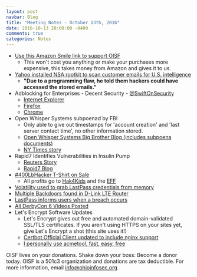 ```yaml
---
layout: post
navbar: Blog
title: "Meeting Notes - October 13th, 2016"
date: 2016-10-13 20:00:00 -0400
comments: true
categories: Notes
---
```


* [Use this Amazon Smile link to support OISF](https://smile.amazon.com/ch/26-1330537)
    * This won't cost you anything or make your purchases more expensive, this takes money from Amazon and gives it to us.
* [Yahoo installed NSA rootkit to scan customer emails for U.S. intelligence](http://www.reuters.com/article/us-yahoo-nsa-exclusive-idUSKCN1241YT)
    * **"Due to a programming flaw, he told them hackers could have accessed the stored emails."**
* Adblocking for Enterprises - Decent Security - [@SwiftOnSecurity](https://twitter.com/SwiftOnSecurity/)
    * [Internet Explorer](https://decentsecurity.com/enterprise/#/adblocking-for-internet-explorer-deployment/)
    * [Firefox](https://decentsecurity.com/enterprise/#/ublock-for-firefox-deployment/)
    * [Chrome](https://decentsecurity.com/enterprise/#/ublock-for-google-chrome-deployment/)
* Open Whisper Systems subpoenad by FBI
    * Only able to give out timestamps for 'account creation' and 'last server contact time', no other information stored.
    * [Open Whisper Systems Big Brother Blog (includes subpoena documents)](https://whispersystems.org/bigbrother/eastern-virginia-grand-jury/)
    * [NY Times story](http://www.nytimes.com/2016/10/05/technology/subpoenas-and-gag-orders-show-government-overreach-tech-companies-argue.html?_r=0)
* Rapid7 Identifies Vulnerabilities in Insulin Pump
    * [Reuters Story](http://www.reuters.com/article/us-johnson-johnson-cyber-insulin-pumps-e-idUSKCN12411L?utm_source=Twitter&utm_medium=Social)
    * [Rapid7 Blog](https://community.rapid7.com/community/infosec/blog/2016/10/04/r7-2016-07-multiple-vulnerabilities-in-animas-onetouch-ping-insulin-pump)
* [#400LbHacker T-Shirt on Sale](https://teespring.com/400lbhacker#pid=2&cid=2397&sid=front)
    * All profits go to [Hak4Kids](http://www.hak4kidz.com/) and the [EFF](https://www.eff.org/)
* [Volatility used to grab LastPass credentials from memory](https://twitter.com/KevTheHermit/status/781870316725399554)
* [Multiple Backdoors found in D-Link LTE Router](http://thehackernews.com/2016/09/hacking-d-link-wireless-router.html)
* [LastPass informs users when a breach occurs](https://twitter.com/SwiftOnSecurity/status/780837592119914496)
* [All DerbyCon 6 Videos Posted](https://www.youtube.com/playlist?list=PLNhlcxQZJSm9T78xh_QYYiqkTjIt4jYgm)
* Let's Encrypt Software Updates
    * Let's Encrypt gives out free and automated domain-validated SSL/TLS certificates. If you aren't using HTTPS on your sites yet, give Let's Encrypt a shot (this site uses it!)
    * [Certbot Official Client updated to include nginx support](https://community.letsencrypt.org/t/certbot-0-9-0-released/20677)
    * [I personally use acmetool, fast, easy, free](https://github.com/hlandau/acme)

OISF lives on your donations. Shake down your boss: Become a donor today. OISF
is a 501c3 organization and donations are tax deductible. For more information,
email [info@ohioinfosec.org](mailto:info@ohioinfosec.org).
